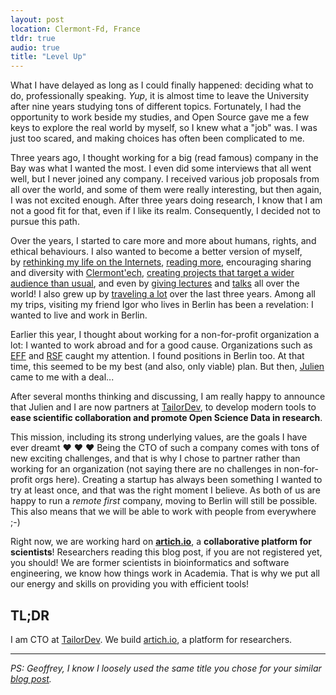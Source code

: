 ```yaml
---
layout: post
location: Clermont-Fd, France
tldr: true
audio: true
title: "Level Up"
---
```


What I have delayed as long as I could finally happened: deciding what to do,
professionally speaking. _Yup_, it is almost time to leave the University after
nine years studying tons of different topics. Fortunately, I had the
opportunity to work beside my studies, and Open Source gave me a few keys to
explore the real world by myself, so I knew what a "job" was. I was just too
scared, and making choices has often been complicated to me.

Three years ago, I thought working for a big (read famous) company in the Bay
was what I wanted the most. I even did some interviews that all went well, but
I never joined any company. I received various job proposals from all over the
world, and some of them were really interesting, but then again, I was not
excited enough. After three years doing research, I know that I am not a good
fit for that, even if I like its realm. Consequently, I decided not to pursue
this path.

Over the years, I started to care more and more about humans, rights, and
ethical behaviours. I also wanted to become a better version of myself,
by [rethinking my life on the
Internets](/2015/01/16/rethinking-my-life-on-the-internets/), [reading
more](/books/), encouraging sharing and diversity with
[Clermont'ech](http://clermontech.org/), [creating projects that target a wider
audience than usual](/2015/01/31/je-n-ai-rien-a-cacher/), and even by [giving
lectures](http://edu.williamdurand.fr) and [talks](/talks/) all over the world!
I also grew up by [traveling a lot](/trips/) over the last three years. Among
all my trips, visiting my friend Igor who lives in Berlin has been a
revelation: I wanted to live and work in Berlin.

Earlier this year, I thought about working for a non-for-profit organization a
lot: I wanted to work abroad and for a good cause. Organizations such as
[EFF](https://www.eff.org/) and [RSF](https://en.rsf.org/) caught my attention.
I found positions in Berlin too. At that time, this seemed to be my best (and
also, only viable) plan. But then, [Julien](https://twitter.com/julienmaupetit)
came to me with a deal...

After several months thinking and discussing, I am really happy to announce
that Julien and I are now partners at [TailorDev](http://tailordev.fr/), to
develop modern tools to **ease scientific collaboration and promote Open Science
Data in research**.

This mission, including its strong underlying values, are the goals I have ever
dreamt &hearts; &hearts; &hearts; Being the CTO of such a company comes with
tons of new exciting challenges, and that is why I chose to partner rather than
working for an organization (not saying there are no challenges in
non-for-profit orgs here). Creating a startup has always been something I
wanted to try at least once, and that was the right moment I believe. As both
of us are happy to run a _remote first_ company, moving to Berlin will still
be possible. This also means that we will be able to work with people from
everywhere ;-)

Right now, we are working hard on
[**artich.io**](https://artich.io/?pk_campaign=luwd), a **collaborative
platform for scientists**! Researchers reading this blog post, if you are not
registered yet, you should! We are former scientists in bioinformatics and
software engineering, we know how things work in Academia. That is why we put
all our energy and skills on providing you with efficient tools!

## TL;DR

I am CTO at [TailorDev](http://tailordev.fr/). We build
[artich.io](https://artich.io/?pk_campaign=luwd), a platform for researchers.

---

_PS: Geoffrey, I know I loosely used the same title you chose for your similar
[blog post](http://geoffrey.io/level-up.html)._
